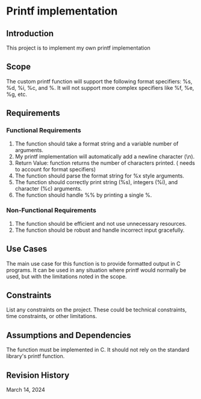# Printf implementation

## Introduction
This project is to implement my own printf implementation

## Scope
The custom printf function will support the following format specifiers: %s, %d, %i, %c, and %. It will not support more complex specifiers like %f, %e, %g, etc.

## Requirements

### Functional Requirements
1. The function should take a format string and a variable number of arguments.
2. My printf implementation will automatically add a newline character (\n).
3. Return Value: function returns the number of characters printed. ( needs to account for format specifiers)
4. The function should parse the format string for %x style arguments.
5. The function should correctly print string (%s), integers (%i), and character (%c) arguments.
6. The function should handle %% by printing a single %.

### Non-Functional Requirements
1. The function should be efficient and not use unnecessary resources.
2. The function should be robust and handle incorrect input gracefully.

## Use Cases
The main use case for this function is to provide formatted output in C programs. It can be used in any situation where printf would normally be used, but with the limitations noted in the scope.

## Constraints
List any constraints on the project. These could be technical constraints, time constraints, or other limitations.

## Assumptions and Dependencies
The function must be implemented in C. It should not rely on the standard library's printf function.

## Revision History
March 14, 2024
